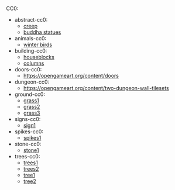 CC0:
- abstract-cc0:
  - [creep](https://opengameart.org/content/creepy-thing)
  - [buddha statues](https://opengameart.org/content/buddha-statues-16x16)
- animals-cc0:
  - [winter birds](https://opengameart.org/content/winter-birds)
- building-cc0:
  - [houseblocks](https://opengameart.org/content/houseblocks)
  - [columns](https://opengameart.org/content/columns-scraps)
- doors-cc0:
  - https://opengameart.org/content/doors
- dungeon-cc0:
  - https://opengameart.org/content/two-dungeon-wall-tilesets
- ground-cc0:
  - [grass1](https://opengameart.org/content/seamless-grass-texture)
  - [grass2](https://opengameart.org/content/seamless-grass-texture-ii)
  - [grass3](https://opengameart.org/content/32x32-grass-tile)
- signs-cc0:
  - [sign1](https://opengameart.org/content/signpost-32px)
- spikes-cc0:
  - [spikes1](https://opengameart.org/content/spikes-0)
- stone-cc0:
  - [stone1](https://opengameart.org/content/tiles-3)
- trees-cc0:
  - [trees1](https://opengameart.org/content/trees-1)
  - [trees2](https://opengameart.org/content/glitch-groddle-assets-png)
  - [tree1](https://opengameart.org/content/a-tree)
  - [tree2](https://opengameart.org/content/pine-tree-16x16)
